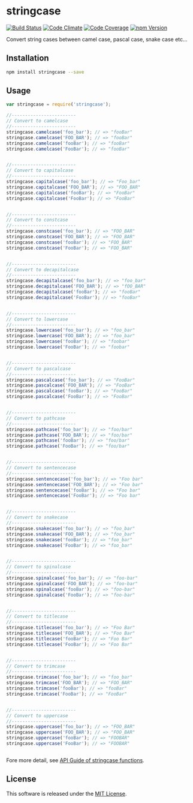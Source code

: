 stringcase
==========

<!-- Badge Start -->
<a name="badges"></a>

[![Build Status][bd_travis_shield_url]][bd_travis_url]
[![Code Climate][bd_codeclimate_shield_url]][bd_codeclimate_url]
[![Code Coverage][bd_codeclimate_coverage_shield_url]][bd_codeclimate_url]
[![npm Version][bd_npm_shield_url]][bd_npm_url]

[bd_repo_url]: https://github.com/okunishinishi/node-stringcase
[bd_travis_url]: http://travis-ci.org/okunishinishi/node-stringcase
[bd_travis_shield_url]: http://img.shields.io/travis/okunishinishi/node-stringcase.svg?style=flat
[bd_license_url]: https://github.com/okunishinishi/node-stringcase/blob/master/LICENSE
[bd_codeclimate_url]: http://codeclimate.com/github/okunishinishi/node-stringcase
[bd_codeclimate_shield_url]: http://img.shields.io/codeclimate/github/okunishinishi/node-stringcase.svg?style=flat
[bd_codeclimate_coverage_shield_url]: http://img.shields.io/codeclimate/coverage/github/okunishinishi/node-stringcase.svg?style=flat
[bd_gemnasium_url]: https://gemnasium.com/okunishinishi/node-stringcase
[bd_gemnasium_shield_url]: https://gemnasium.com/okunishinishi/node-stringcase.svg
[bd_npm_url]: http://www.npmjs.org/package/stringcase
[bd_npm_shield_url]: http://img.shields.io/npm/v/stringcase.svg?style=flat

<!-- Badge End -->


<!-- Description Start -->
<a name="description"></a>

Convert string cases between camel case, pascal case, snake case etc...

<!-- Description End -->



<!-- Sections Start -->
<a name="sections"></a>

Installation
-----

```bash
npm install stringcase --save
```

Usage
-------

```Javascript
var stringcase = require('stringcase');

//------------------------
// Convert to camelcase
//------------------------
stringcase.camelcase('foo_bar'); // => "fooBar"
stringcase.camelcase('FOO_BAR'); // => "fooBar"
stringcase.camelcase('fooBar'); // => "fooBar"
stringcase.camelcase('FooBar'); // => "fooBar"


//------------------------
// Convert to capitalcase
//------------------------
stringcase.capitalcase('foo_bar'); // => "Foo_bar"
stringcase.capitalcase('FOO_BAR'); // => "FOO_BAR"
stringcase.capitalcase('fooBar'); // => "FooBar"
stringcase.capitalcase('FooBar'); // => "FooBar"


//------------------------
// Convert to constcase
//------------------------
stringcase.constcase('foo_bar'); // => "FOO_BAR"
stringcase.constcase('FOO_BAR'); // => "FOO_BAR"
stringcase.constcase('fooBar'); // => "FOO_BAR"
stringcase.constcase('FooBar'); // => "FOO_BAR"


//------------------------
// Convert to decapitalcase
//------------------------
stringcase.decapitalcase('foo_bar'); // => "foo_bar"
stringcase.decapitalcase('FOO_BAR'); // => "fOO_BAR"
stringcase.decapitalcase('fooBar'); // => "fooBar"
stringcase.decapitalcase('FooBar'); // => "fooBar"


//------------------------
// Convert to lowercase
//------------------------
stringcase.lowercase('foo_bar'); // => "foo_bar"
stringcase.lowercase('FOO_BAR'); // => "foo_bar"
stringcase.lowercase('fooBar'); // => "foobar"
stringcase.lowercase('FooBar'); // => "foobar"


//------------------------
// Convert to pascalcase
//------------------------
stringcase.pascalcase('foo_bar'); // => "FooBar"
stringcase.pascalcase('FOO_BAR'); // => "FooBar"
stringcase.pascalcase('fooBar'); // => "FooBar"
stringcase.pascalcase('FooBar'); // => "FooBar"


//------------------------
// Convert to pathcase
//------------------------
stringcase.pathcase('foo_bar'); // => "foo/bar"
stringcase.pathcase('FOO_BAR'); // => "foo/bar"
stringcase.pathcase('fooBar'); // => "foo/bar"
stringcase.pathcase('FooBar'); // => "foo/bar"


//------------------------
// Convert to sentencecase
//------------------------
stringcase.sentencecase('foo_bar'); // => "Foo bar"
stringcase.sentencecase('FOO_BAR'); // => "Foo bar"
stringcase.sentencecase('fooBar'); // => "Foo bar"
stringcase.sentencecase('FooBar'); // => "Foo bar"


//------------------------
// Convert to snakecase
//------------------------
stringcase.snakecase('foo_bar'); // => "foo_bar"
stringcase.snakecase('FOO_BAR'); // => "foo_bar"
stringcase.snakecase('fooBar'); // => "foo_bar"
stringcase.snakecase('FooBar'); // => "foo_bar"


//------------------------
// Convert to spinalcase
//------------------------
stringcase.spinalcase('foo_bar'); // => "foo-bar"
stringcase.spinalcase('FOO_BAR'); // => "foo-bar"
stringcase.spinalcase('fooBar'); // => "foo-bar"
stringcase.spinalcase('FooBar'); // => "foo-bar"


//------------------------
// Convert to titlecase
//------------------------
stringcase.titlecase('foo_bar'); // => "Foo Bar"
stringcase.titlecase('FOO_BAR'); // => "Foo Bar"
stringcase.titlecase('fooBar'); // => "Foo Bar"
stringcase.titlecase('FooBar'); // => "Foo Bar"


//------------------------
// Convert to trimcase
//------------------------
stringcase.trimcase('foo_bar'); // => "foo_bar"
stringcase.trimcase('FOO_BAR'); // => "FOO_BAR"
stringcase.trimcase('fooBar'); // => "fooBar"
stringcase.trimcase('FooBar'); // => "FooBar"


//------------------------
// Convert to uppercase
//------------------------
stringcase.uppercase('foo_bar'); // => "FOO_BAR"
stringcase.uppercase('FOO_BAR'); // => "FOO_BAR"
stringcase.uppercase('fooBar'); // => "FOOBAR"
stringcase.uppercase('FooBar'); // => "FOOBAR"



```

Fore more detail, see [API Guide of stringcase functions](http://okunishinishi.github.io/node-stringcase/apiguide/module-stringcase_lib.html).



<!-- Sections Start -->


<!-- LICENSE Start -->
<a name="license"></a>

License
-------
This software is released under the [MIT License](https://github.com/okunishinishi/node-stringcase/blob/master/LICENSE).

<!-- LICENSE End -->


